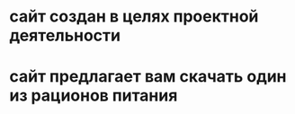 # сайт создан в целях проектной деятельности 
# сайт предлагает вам скачать один из рационов питания 
